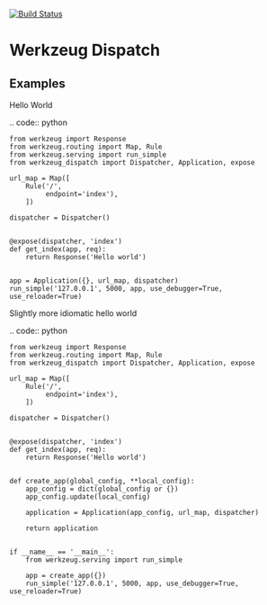 [![Build Status](https://travis-ci.org/bwhmather/werkzeug_dispatch.png?branch=master)](https://travis-ci.org/bwhmather/werkzeug_dispatch)

Werkzeug Dispatch
=================

Examples
--------

Hello World

.. code:: python

    from werkzeug import Response
    from werkzeug.routing import Map, Rule
    from werkzeug.serving import run_simple
    from werkzeug_dispatch import Dispatcher, Application, expose

    url_map = Map([
        Rule('/',
             endpoint='index'),
        ])

    dispatcher = Dispatcher()


    @expose(dispatcher, 'index')
    def get_index(app, req):
        return Response('Hello world')


    app = Application({}, url_map, dispatcher)
    run_simple('127.0.0.1', 5000, app, use_debugger=True, use_reloader=True)


Slightly more idiomatic hello world

.. code:: python

    from werkzeug import Response
    from werkzeug.routing import Map, Rule
    from werkzeug_dispatch import Dispatcher, Application, expose

    url_map = Map([
        Rule('/',
             endpoint='index'),
        ])

    dispatcher = Dispatcher()


    @expose(dispatcher, 'index')
    def get_index(app, req):
        return Response('Hello world')


    def create_app(global_config, **local_config):
        app_config = dict(global_config or {})
        app_config.update(local_config)

        application = Application(app_config, url_map, dispatcher)

        return application


    if __name__ == '__main__':
        from werkzeug.serving import run_simple

        app = create_app({})
        run_simple('127.0.0.1', 5000, app, use_debugger=True, use_reloader=True)
